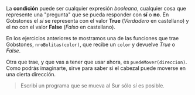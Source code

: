 La **condición** puede ser cualquier expresión _booleana_, cualquier cosa que represente una "pregunta" que se pueda responder con **sí** o **no**. En Gobstones el _sí_ se representa con el valor **True** (_Verdadero_ en castellano) y el _no_ con el valor **False** (_Falso_ en castellano).

En los ejercicios anteriores te mostramos una de las funciones que trae Gobstones, `nroBolitas(color)`, que recibe un `color` y devuelve _True_ o _False_. 

Otra que trae, y que vas a tener que usar ahora, es `puedeMover(direccion)`. Como podrás imaginarte, sirve para saber si el cabezal puede moverse en una cierta dirección.

> Escribí un programa que se mueva al Sur sólo _si_ es posible.